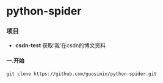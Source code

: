 # python-spider

### 项目
* **csdn-test** 获取‘我’在csdn的博文资料

#### 一.开始
```
git clone https://github.com/guosimin/python-spider.git
```



